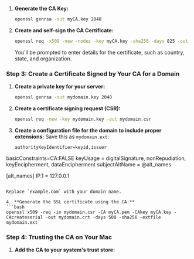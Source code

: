 1. **Generate the CA Key:**
   ```bash
   openssl genrsa -out myCA.key 2048
   ```

2. **Create and self-sign the CA Certificate:**
   ```bash
   openssl req -x509 -new -nodes -key myCA.key -sha256 -days 825 -out myCA.pem
   ```

   You'll be prompted to enter details for the certificate, such as country, state, and organization.

### Step 3: Create a Certificate Signed by Your CA for a Domain

1. **Create a private key for your server:**
   ```bash
   openssl genrsa -out mydomain.key 2048
   ```

2. **Create a certificate signing request (CSR):**
   ```bash
   openssl req -new -key mydomain.key -out mydomain.csr
   ```

3. **Create a configuration file for the domain to include proper extensions:**
   Save this as `mydomain.ext`:
   ```
   authorityKeyIdentifier=keyid,issuer
basicConstraints=CA:FALSE
keyUsage = digitalSignature, nonRepudiation, keyEncipherment, dataEncipherment
subjectAltName = @alt_names

[alt_names]
IP.1 = 127.0.0.1
   ```

   Replace `example.com` with your domain name.

4. **Generate the SSL certificate using the CA:**
   ```bash
   openssl x509 -req -in mydomain.csr -CA myCA.pem -CAkey myCA.key -CAcreateserial -out mydomain.crt -days 500 -sha256 -extfile mydomain.ext
   ```

### Step 4: Trusting the CA on Your Mac

1. **Add the CA to your system's trust store:**
  